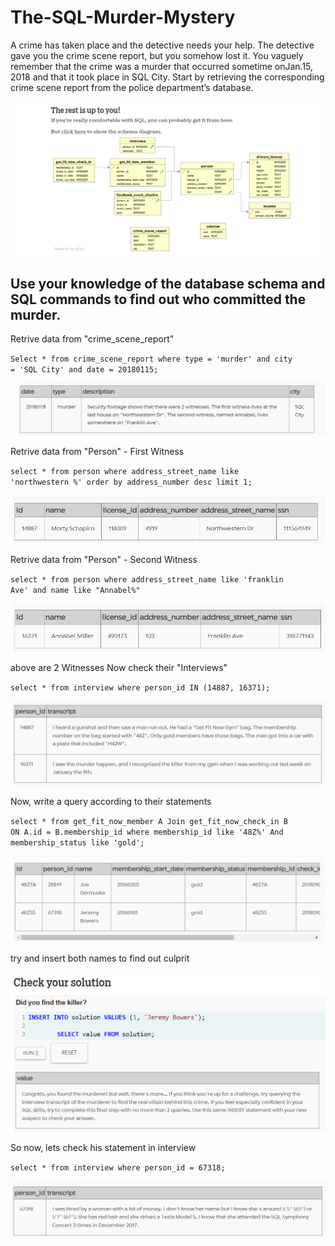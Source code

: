 # The-SQL-Murder-Mystery

A crime has taken place and the detective needs your help. The detective gave you the crime scene report, but you somehow lost it. You vaguely remember that the crime was a ​murder​ that occurred sometime on ​Jan.15, 2018​ and that it took place in ​SQL City​. Start by retrieving the corresponding crime scene report from the police department’s database.

<img src="/images/Screenshot (119).png" alt="schema diagram">

Use your knowledge of the database schema and SQL commands to find out who committed the murder.
-----------------
Retrive data from "crime_scene_report"

<code>Select * from
  crime_scene_report
where
  type = 'murder'
and
  city = 'SQL City'
and
  date = 20180115;
     </code>     
     
 <img src="/images/data 1.PNG" alt="first query">
  
Retrive data from "Person" - First Witness

<code>select * from 
	person
where
	address_street_name 
like 
	'northwestern %'
order by
	address_number
desc limit 1; 
</code>

 <img src="/images/data 2.PNG" alt="second query">

Retrive data from "Person" - Second Witness

<code>select * from 
	person
where
	address_street_name 
like 
	'franklin Ave'
and 
	name 
like "Annabel%" 
</code>

 <img src="/images/data 3.PNG" alt="third query">

above are 2 Witnesses Now check their "Interviews"

<code>select * from 
	interview
where
	person_id 
IN 
	(14887,  16371);
</code>

 <img src="/images/data 4.PNG" alt="fourth query">

Now, write a query according to their statements

<code>select * from 
	get_fit_now_member A
Join
	get_fit_now_check_in B
ON 
	A.id = B.membership_id
where
	membership_id like '48Z%'
And
	membership_status like 'gold';
</code>

 <img src="/images/data 5.PNG" alt="fifth query">
 
 try and insert both names to find out culprit
 
  <img src="/images/solution 1.PNG" alt="sol1 query">

So now, lets check his statement in interview

<code>select * from 
	interview
where
	person_id = 67318;
</code>

 <img src="/images/data 6.PNG" alt="sixth query">
